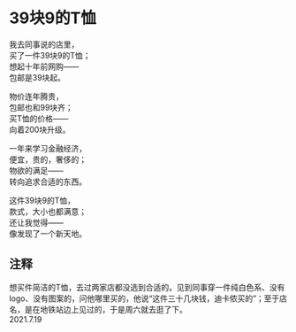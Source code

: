 # 39块9的T恤
   
我去同事说的店里，   
买了一件39块9的T恤；   
想起十年前网购——   
包邮是39块起。   
   
物价连年腾贵，   
包邮也和99块齐；   
买T恤的价格——   
向着200块升级。   
   
一年来学习金融经济，   
便宜，贵的，奢侈的；   
物欲的满足——   
转向追求合适的东西。   
   
这件39块9的T恤，   
款式，大小也都满意；   
还让我觉得——   
像发现了一个新天地。   
   
## 注释
   
想买件简洁的T恤，去过两家店都没选到合适的。见到同事穿一件纯白色系、没有logo、没有图案的，问他哪里买的，他说“这件三十几块钱，迪卡侬买的”；至于店名，是在地铁站边上见过的，于是周六就去逛了下。  
2021.7.19